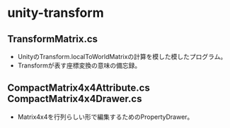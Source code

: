 unity-transform
===============
## TransformMatrix.cs
- UnityのTransform.localToWorldMatrixの計算を模した模したプログラム。
- Transformが表す座標変換の意味の備忘録。

## CompactMatrix4x4Attribute.cs CompactMatrix4x4Drawer.cs
- Matrix4x4を行列らしい形で編集するためのPropertyDrawer。
